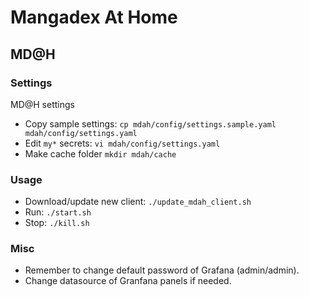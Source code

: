 # Mangadex At Home

## MD@H


### Settings

MD@H settings

* Copy sample settings: `cp mdah/config/settings.sample.yaml mdah/config/settings.yaml`
* Edit `my*` secrets: `vi mdah/config/settings.yaml`
* Make cache folder `mkdir mdah/cache`


### Usage

* Download/update new client: `./update_mdah_client.sh`
* Run: `./start.sh`
* Stop: `./kill.sh`

### Misc

* Remember to change default password of Grafana (admin/admin).
* Change datasource of Granfana panels if needed.